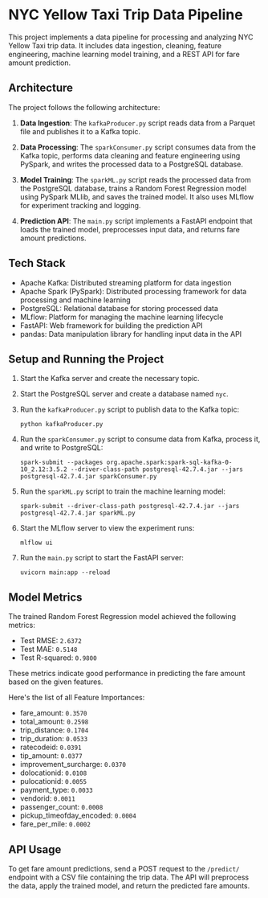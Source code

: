 # NYC Yellow Taxi Trip Data Pipeline

This project implements a data pipeline for processing and analyzing NYC Yellow Taxi trip data. It includes data ingestion, cleaning, feature engineering, machine learning model training, and a REST API for fare amount prediction.

## Architecture

The project follows the following architecture:

1. **Data Ingestion**: The `kafkaProducer.py` script reads data from a Parquet file and publishes it to a Kafka topic.

2. **Data Processing**: The `sparkConsumer.py` script consumes data from the Kafka topic, performs data cleaning and feature engineering using PySpark, and writes the processed data to a PostgreSQL database.

3. **Model Training**: The `sparkML.py` script reads the processed data from the PostgreSQL database, trains a Random Forest Regression model using PySpark MLlib, and saves the trained model. It also uses MLflow for experiment tracking and logging.

4. **Prediction API**: The `main.py` script implements a FastAPI endpoint that loads the trained model, preprocesses input data, and returns fare amount predictions.

## Tech Stack

- Apache Kafka: Distributed streaming platform for data ingestion
- Apache Spark (PySpark): Distributed processing framework for data processing and machine learning
- PostgreSQL: Relational database for storing processed data
- MLflow: Platform for managing the machine learning lifecycle
- FastAPI: Web framework for building the prediction API
- pandas: Data manipulation library for handling input data in the API

## Setup and Running the Project

1. Start the Kafka server and create the necessary topic.

2. Start the PostgreSQL server and create a database named `nyc`.

3. Run the `kafkaProducer.py` script to publish data to the Kafka topic:
   ```
   python kafkaProducer.py
   ```

4. Run the `sparkConsumer.py` script to consume data from Kafka, process it, and write to PostgreSQL:
   ```
   spark-submit --packages org.apache.spark:spark-sql-kafka-0-10_2.12:3.5.2 --driver-class-path postgresql-42.7.4.jar --jars postgresql-42.7.4.jar sparkConsumer.py
   ```

5. Run the `sparkML.py` script to train the machine learning model:
   ```
   spark-submit --driver-class-path postgresql-42.7.4.jar --jars postgresql-42.7.4.jar sparkML.py
   ```

6. Start the MLflow server to view the experiment runs:
   ```
   mlflow ui
   ```

7. Run the `main.py` script to start the FastAPI server:
   ```
   uvicorn main:app --reload
   ```

## Model Metrics

The trained Random Forest Regression model achieved the following metrics:

- Test RMSE: `2.6372`
- Test MAE: `0.5148`
- Test R-squared: `0.9800`

These metrics indicate good performance in predicting the fare amount based on the given features.

Here's the list of all Feature Importances:
- fare_amount: `0.3570`
- total_amount: `0.2598`
- trip_distance: `0.1704`
- trip_duration: `0.0533`
- ratecodeid: `0.0391`
- tip_amount: `0.0377`
- improvement_surcharge: `0.0370`
- dolocationid: `0.0108`
- pulocationid: `0.0055`
- payment_type: `0.0033`
- vendorid: `0.0011`
- passenger_count: `0.0008`
- pickup_timeofday_encoded: `0.0004`
- fare_per_mile: `0.0002`

## API Usage

To get fare amount predictions, send a POST request to the `/predict/` endpoint with a CSV file containing the trip data. The API will preprocess the data, apply the trained model, and return the predicted fare amounts.